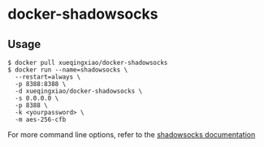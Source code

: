 docker-shadowsocks
==================

Usage
-----

```shell
$ docker pull xueqingxiao/docker-shadowsocks
$ docker run --name=shadowsocks \
  --restart=always \
  -p 8388:8388 \
  -d xueqingxiao/docker-shadowsocks \
  -s 0.0.0.0 \
  -p 8388 \
  -k <yourpassword> \
  -m aes-256-cfb
```

For more command line options, refer to the [shadowsocks documentation](https://github.com/shadowsocks/shadowsocks/tree/master)
